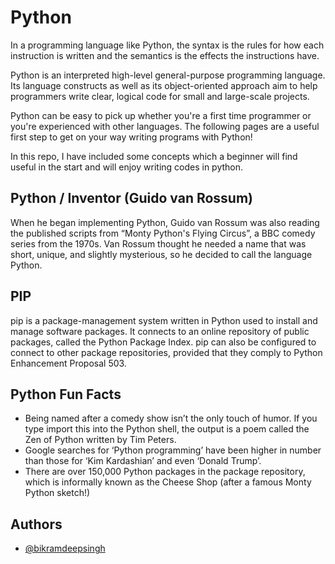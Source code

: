 
# Python

In a programming language like Python, the syntax is the rules for how each instruction is written and the semantics is the effects the instructions have. 

Python is an interpreted high-level general-purpose programming language. Its language constructs as well as its object-oriented approach aim to help programmers write clear, logical code for small and large-scale projects.

Python can be easy to pick up whether you're a first time programmer or you're experienced with other languages. The following pages are a useful first step to get on your 
way writing programs with Python!

In this repo, I have included some concepts which a beginner will find useful in the start and will enjoy writing codes in python.



## Python / Inventor (Guido van Rossum)


When he began implementing Python, Guido van Rossum was also reading the published scripts from “Monty Python's Flying Circus”, a BBC comedy series from the 1970s. Van Rossum thought he needed a name that was short, unique, and slightly mysterious, so he decided to call the language Python.


## PIP
pip is a package-management system written in Python used to install and manage software packages. It connects to an online repository of public packages, called the Python Package Index. pip can also be configured to connect to other package repositories, provided that they comply to Python Enhancement Proposal 503.


## Python Fun Facts

* Being named after a comedy show isn’t the only touch of humor. If you type import this into the Python shell, the output is a poem called the Zen of Python written by Tim Peters.
* Google searches for ‘Python programming’ have been higher in number than those for ‘Kim Kardashian’ and even ‘Donald Trump’.
* There are over 150,000 Python packages in the package repository, which is informally known as the Cheese Shop (after a famous Monty Python sketch!)


## Authors

- [@bikramdeepsingh](https://github.com/BikramdeepSingh)



